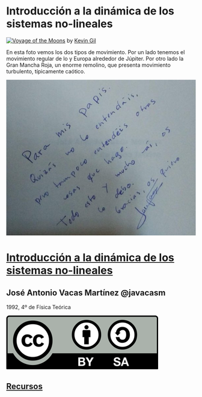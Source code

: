 # Introducción a la dinámica de los sistemas no-lineales




<a data-flickr-embed="true" href="https://www.flickr.com/photos/kevinmgill/44583965185/" title="Voyage of the Moons"><img src="https://live.staticflickr.com/1919/44583965185_ec68fe0838_w.jpg" width="400" height="400" alt="Voyage of the Moons"></a> by [Kevin Gil](https://www.flickr.com/photos/kevinmgill/44583965185/)

En esta foto vemos los dos tipos de movimiento. Por un lado tenemos el movimiento regular de lo y Europa alrededor de Júpiter. Por otro lado la Gran Mancha Roja, un enorme remolino, que presenta movimiento turbulento, típicamente caótico. 

![Dedicatoria "para mis Papis"](./images/dedicatoria_peque.jpg)

# [Introducción a la dinámica de los sistemas no-lineales](./Introduccion_dinamica_sistemas_no-lineales.ipynb)

## José Antonio Vacas Martínez @javacasm

1992, 4º de Física Teórica 

![Licencia CC by SA](./images/Licencia_CC.png)

## [Recursos](./Recursos.md)
